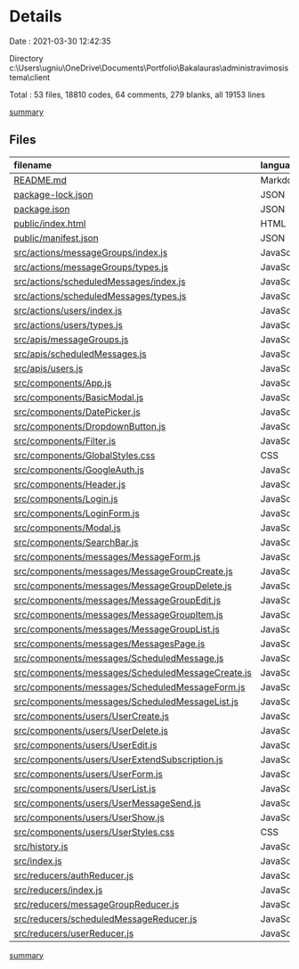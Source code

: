 # Details

Date : 2021-03-30 12:42:35

Directory c:\Users\ugniu\OneDrive\Documents\Portfolio\Bakalauras\administravimosistema\client

Total : 53 files,  18810 codes, 64 comments, 279 blanks, all 19153 lines

[summary](results.md)

## Files
| filename | language | code | comment | blank | total |
| :--- | :--- | ---: | ---: | ---: | ---: |
| [README.md](/README.md) | Markdown | 38 | 0 | 33 | 71 |
| [package-lock.json](/package-lock.json) | JSON | 17,180 | 0 | 1 | 17,181 |
| [package.json](/package.json) | JSON | 53 | 0 | 1 | 54 |
| [public/index.html](/public/index.html) | HTML | 23 | 23 | 1 | 47 |
| [public/manifest.json](/public/manifest.json) | JSON | 25 | 0 | 1 | 26 |
| [src/actions/messageGroups/index.js](/src/actions/messageGroups/index.js) | JavaScript | 32 | 1 | 10 | 43 |
| [src/actions/messageGroups/types.js](/src/actions/messageGroups/types.js) | JavaScript | 5 | 0 | 0 | 5 |
| [src/actions/scheduledMessages/index.js](/src/actions/scheduledMessages/index.js) | JavaScript | 32 | 1 | 10 | 43 |
| [src/actions/scheduledMessages/types.js](/src/actions/scheduledMessages/types.js) | JavaScript | 5 | 0 | 0 | 5 |
| [src/actions/users/index.js](/src/actions/users/index.js) | JavaScript | 46 | 2 | 12 | 60 |
| [src/actions/users/types.js](/src/actions/users/types.js) | JavaScript | 7 | 0 | 0 | 7 |
| [src/apis/messageGroups.js](/src/apis/messageGroups.js) | JavaScript | 4 | 0 | 1 | 5 |
| [src/apis/scheduledMessages.js](/src/apis/scheduledMessages.js) | JavaScript | 4 | 0 | 1 | 5 |
| [src/apis/users.js](/src/apis/users.js) | JavaScript | 4 | 0 | 1 | 5 |
| [src/components/App.js](/src/components/App.js) | JavaScript | 41 | 0 | 4 | 45 |
| [src/components/BasicModal.js](/src/components/BasicModal.js) | JavaScript | 27 | 0 | 5 | 32 |
| [src/components/DatePicker.js](/src/components/DatePicker.js) | JavaScript | 9 | 0 | 3 | 12 |
| [src/components/DropdownButton.js](/src/components/DropdownButton.js) | JavaScript | 16 | 1 | 3 | 20 |
| [src/components/Filter.js](/src/components/Filter.js) | JavaScript | 11 | 0 | 4 | 15 |
| [src/components/GlobalStyles.css](/src/components/GlobalStyles.css) | CSS | 62 | 0 | 11 | 73 |
| [src/components/GoogleAuth.js](/src/components/GoogleAuth.js) | JavaScript | 59 | 0 | 10 | 69 |
| [src/components/Header.js](/src/components/Header.js) | JavaScript | 23 | 9 | 4 | 36 |
| [src/components/Login.js](/src/components/Login.js) | JavaScript | 32 | 0 | 4 | 36 |
| [src/components/LoginForm.js](/src/components/LoginForm.js) | JavaScript | 64 | 0 | 9 | 73 |
| [src/components/Modal.js](/src/components/Modal.js) | JavaScript | 19 | 0 | 2 | 21 |
| [src/components/SearchBar.js](/src/components/SearchBar.js) | JavaScript | 80 | 10 | 14 | 104 |
| [src/components/messages/MessageForm.js](/src/components/messages/MessageForm.js) | JavaScript | 72 | 0 | 14 | 86 |
| [src/components/messages/MessageGroupCreate.js](/src/components/messages/MessageGroupCreate.js) | JavaScript | 33 | 0 | 5 | 38 |
| [src/components/messages/MessageGroupDelete.js](/src/components/messages/MessageGroupDelete.js) | JavaScript | 43 | 0 | 7 | 50 |
| [src/components/messages/MessageGroupEdit.js](/src/components/messages/MessageGroupEdit.js) | JavaScript | 7 | 0 | 2 | 9 |
| [src/components/messages/MessageGroupItem.js](/src/components/messages/MessageGroupItem.js) | JavaScript | 7 | 0 | 2 | 9 |
| [src/components/messages/MessageGroupList.js](/src/components/messages/MessageGroupList.js) | JavaScript | 51 | 0 | 6 | 57 |
| [src/components/messages/MessagesPage.js](/src/components/messages/MessagesPage.js) | JavaScript | 17 | 0 | 4 | 21 |
| [src/components/messages/ScheduledMessage.js](/src/components/messages/ScheduledMessage.js) | JavaScript | 7 | 0 | 2 | 9 |
| [src/components/messages/ScheduledMessageCreate.js](/src/components/messages/ScheduledMessageCreate.js) | JavaScript | 32 | 0 | 5 | 37 |
| [src/components/messages/ScheduledMessageForm.js](/src/components/messages/ScheduledMessageForm.js) | JavaScript | 58 | 3 | 11 | 72 |
| [src/components/messages/ScheduledMessageList.js](/src/components/messages/ScheduledMessageList.js) | JavaScript | 51 | 0 | 8 | 59 |
| [src/components/users/UserCreate.js](/src/components/users/UserCreate.js) | JavaScript | 39 | 0 | 3 | 42 |
| [src/components/users/UserDelete.js](/src/components/users/UserDelete.js) | JavaScript | 43 | 0 | 8 | 51 |
| [src/components/users/UserEdit.js](/src/components/users/UserEdit.js) | JavaScript | 36 | 11 | 7 | 54 |
| [src/components/users/UserExtendSubscription.js](/src/components/users/UserExtendSubscription.js) | JavaScript | 0 | 0 | 1 | 1 |
| [src/components/users/UserForm.js](/src/components/users/UserForm.js) | JavaScript | 54 | 0 | 10 | 64 |
| [src/components/users/UserList.js](/src/components/users/UserList.js) | JavaScript | 155 | 0 | 12 | 167 |
| [src/components/users/UserMessageSend.js](/src/components/users/UserMessageSend.js) | JavaScript | 50 | 3 | 9 | 62 |
| [src/components/users/UserShow.js](/src/components/users/UserShow.js) | JavaScript | 24 | 0 | 6 | 30 |
| [src/components/users/UserStyles.css](/src/components/users/UserStyles.css) | CSS | 10 | 0 | 2 | 12 |
| [src/history.js](/src/history.js) | JavaScript | 2 | 0 | 0 | 2 |
| [src/index.js](/src/index.js) | JavaScript | 18 | 0 | 4 | 22 |
| [src/reducers/authReducer.js](/src/reducers/authReducer.js) | JavaScript | 15 | 0 | 2 | 17 |
| [src/reducers/index.js](/src/reducers/index.js) | JavaScript | 13 | 0 | 1 | 14 |
| [src/reducers/messageGroupReducer.js](/src/reducers/messageGroupReducer.js) | JavaScript | 24 | 0 | 1 | 25 |
| [src/reducers/scheduledMessageReducer.js](/src/reducers/scheduledMessageReducer.js) | JavaScript | 24 | 0 | 1 | 25 |
| [src/reducers/userReducer.js](/src/reducers/userReducer.js) | JavaScript | 24 | 0 | 1 | 25 |

[summary](results.md)